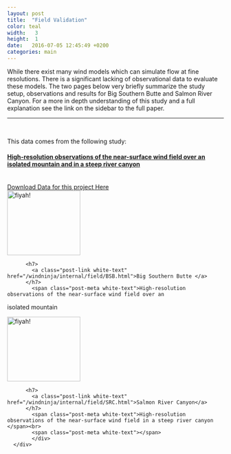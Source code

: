 ```yaml
---
layout: post
title:  "Field Validation"
color: teal
width:   3
height:  1
date:   2016-07-05 12:45:49 +0200
categories: main
---
```

While there exist many wind models which can simulate flow at fine resolutions. There is a significant lacking of observational data to evaluate these models. The two pages below very briefly summarize the study setup, observations and results for Big Southern Butte and Salmon River Canyon. For a more in depth understanding of this study and a full explanation see the link on the sidebar to the full paper.

***

<br>
<div class="col col-3">
<div class="block glass">
<div class="block-body height-10">

<p>This data comes from the following study:</p>
<p></p>
<h4><a href="http://firelab.github.io/windninja/internal/select/validation.html">High-resolution observations of the near-surface wind field over an isolated mountain and in a steep river canyon</a></h4>
<br>
<a href="http://collab.firelab.org/software/projects/wind-obs/repository">Download Data for this project Here</a>
</div>
</div>

</div>
<div class="col col-9">
<div class="col col-12">
  <div class="block red">
      <div class="block-body height-.5">
      <div class="col col-3">
        <a href="/windninja/internal/field/BSB.html"><img src="http://firelab.github.io/windninja/assets/bsb.jpg" alt="fiyah!"
      style="width:170px;height:150px;"></a>
      </div>
      <div class="col col-.5">
      </div>
      <div class="col col-8">

          <h7>
            <a class="post-link white-text" href="/windninja/internal/field/BSB.html">Big Southern Butte </a>
          </h7>
            <span class="post-meta white-text">High-resolution observations of the near-surface wind field over an
isolated mountain </span><br>
            <span class="post-meta white-text"></span>
            </div>
      </div>
  </div>
</div>
<div class="col col-12">
  <div class="block blue">
      <div class="block-body height-.5">
      <div class="col col-3">
      <a href="/windninja/internal/field/SRC.html"><img src="http://firelab.github.io/windninja/assets/SRC.jpg" alt="fiyah!"
    style="width:170px;height:150px;"></a>
      </div>
      <div class="col col-.5">
      </div>
      <div class="col col-8">

          <h7>
            <a class="post-link white-text" href="/windninja/internal/field/SRC.html">Salmon River Canyon</a>
          </h7>
            <span class="post-meta white-text">High-resolution observations of the near-surface wind field in a steep river canyon </span><br>
            <span class="post-meta white-text"></span>
            </div>
      </div>
  </div>
</div>
</div>
